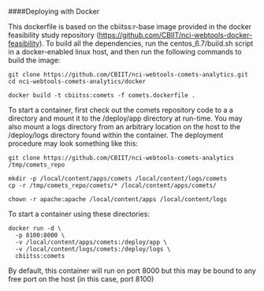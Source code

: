 ####Deploying with Docker

This dockerfile is based on the cbiitss:r-base image provided in the docker feasibility study repository (https://github.com/CBIIT/nci-webtools-docker-feasibility).
To build all the dependencies, run the centos_6.7/build.sh script in a docker-enabled linux host, and then run the following commands to build the image:

```
git clone https://github.com/CBIIT/nci-webtools-comets-analytics.git
cd nci-webtools-comets-analytics/docker

docker build -t cbiitss:comets -f comets.dockerfile .
```

To start a container, first check out the comets repository code to a a directory and mount it to the /deploy/app directory at run-time. You may also mount a logs directory from an arbitrary location on the host to the /deploy/logs directory found within the container.
The deployment procedure may look something like this: 

```
git clone https://github.com/CBIIT/nci-webtools-comets-analytics /tmp/comets_repo

mkdir -p /local/content/apps/comets /local/content/logs/comets
cp -r /tmp/comets_repo/comets/* /local/content/apps/comets/

chown -r apache:apache /local/content/apps /local/content/logs
```

To start a container using these directories:

```
docker run -d \
  -p 8100:8000 \
  -v /local/content/apps/comets:/deploy/app \
  -v /local/content/logs/comets:/deploy/logs \
  cbiitss:comets
```

By default, this container will run on port 8000 but this may be bound to any free port on the host (in this case, port 8100)
